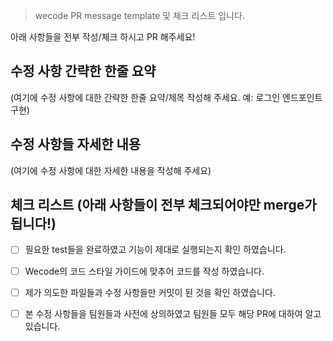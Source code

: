 >wecode PR message template 및 체크 리스트 입니다. 

아래 사항들을 전부 작성/체크 하시고 PR 해주세요!


## 수정 사항 간략한 한줄 요약

(여기에 수정 사항에 대한 간략한 한줄 요약/제목 작성해 주세요. 예: 로그인 엔드포인트 구현)       





## 수정 사항들 자세한 내용

(여기에 수정 사항에 대한 자세한 내용을 작성해 주세요)







## 체크 리스트 (아래 사항들이 전부 체크되어야만 merge가 됩니다!)

- [ ] 필요한 test들을 완료하였고 기능이 제대로 실행되는지 확인 하였습니다.

- [ ] Wecode의 코드 스타일 가이드에 맞추어 코드를 작성 하였습니다.

- [ ] 제가 의도한 파일들과 수정 사항들만 커밋이 된 것을 확인 하였습니다.

- [ ] 본 수정 사항들을 팀원들과 사전에 상의하였고 팀원들 모두 해당 PR에 대하여 알고 있습니다.
